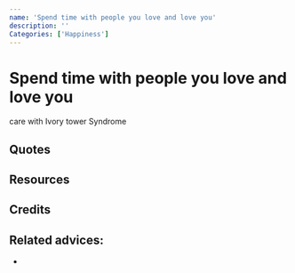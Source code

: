 ```yaml
---
name: 'Spend time with people you love and love you'
description: ''
Categories: ['Happiness']
---
```

# Spend time with people you love and love you


care with Ivory tower Syndrome
## Quotes

## Resources

## Credits

## Related advices:

- 
